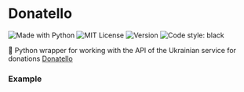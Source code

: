 # Donatello

<img alt="Made with Python" src="https://img.shields.io/badge/Made%20with-Python-%23FFD242?logo=python&logoColor=white">
<img alt="MIT License" src="https://img.shields.io/badge/License-MIT-blue.svg">
<img alt="Version" src="https://img.shields.io/badge/version-1.0.2-white">
<img alt="Code style: black" src="https://img.shields.io/badge/code%20style-black-000000.svg">

🐍 Python wrapper for working with the API of the Ukrainian service for donations [Donatello](https://donatello.to/)

### Example

